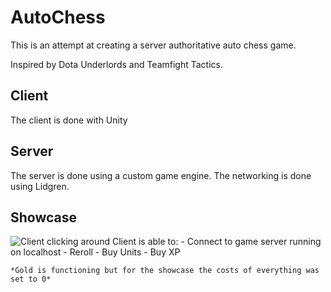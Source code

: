 # AutoChess

This is an attempt at creating a server authoritative auto chess game.

Inspired by Dota Underlords and Teamfight Tactics.

## Client

The client is done with Unity


## Server

The server is done using a custom game engine. The networking is done using Lidgren.


## Showcase

![Client clicking around](https://github.com/nhayes1031/AutoChess/tree/master/Showcase/ClientShowcase_02_24_21.gif)
Client is able to:
	- Connect to game server running on localhost
	- Reroll
	- Buy Units
	- Buy XP

	*Gold is functioning but for the showcase the costs of everything was set to 0*
